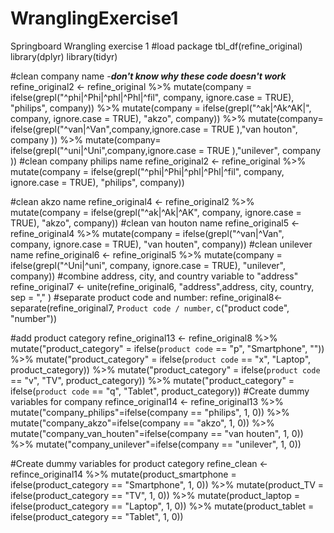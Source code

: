 # WranglingExercise1
Springboard Wrangling exercise 1
#load package
tbl_df(refine_original)
library(dplyr)
library(tidyr)

#clean company name -***don't know why these code doesn't work***
refine_original2 <- refine_original %>% mutate(company = ifelse(grepl("^phi|^Phi|^phl|^Phl|^fil", company, ignore.case = TRUE), "philips", company)) %>% 
 mutate(company = ifelse(grepl("^ak|^Ak^AK|", company, ignore.case = TRUE), "akzo", company)) %>% 
mutate(company= ifelse(grepl("^van|^Van",company,ignore.case = TRUE ),"van houton", company )) %>% 
mutate(company= ifelse(grepl("^uni|^Uni",company,ignore.case = TRUE ),"unilever", company ))
#clean company philips name
refine_original2 <- refine_original %>% mutate(company = ifelse(grepl("^phi|^Phi|^phl|^Phl|^fil", company, ignore.case = TRUE), "philips", company))

#clean akzo name
refine_original4 <- refine_original2 %>% mutate(company = ifelse(grepl("^ak|^Ak|^AK", company, ignore.case = TRUE), "akzo", company))
#clean van houton name
refine_original5 <- refine_original4 %>% mutate(company = ifelse(grepl("^van|^Van", company, ignore.case = TRUE), "van houten", company))
#clean unilever name
refine_original6 <- refine_original5 %>% mutate(company = ifelse(grepl("^Uni|^uni", company, ignore.case = TRUE), "unilever", company))
#combine address, city, and country variable to "address"
refine_original7 <- unite(refine_original6, "address",address, city, country, sep = "," )
#separate product code and number:
refine_original8<- separate(refine_original7, `Product code / number`, c("product code", "number"))

#add product category
refine_original13 <- refine_original8 %>% mutate("product_category" = ifelse(`product code` == "p", "Smartphone", "")) %>%
  mutate("product_category" = ifelse(`product code` == "x", "Laptop", product_category)) %>%
  mutate("product_category" = ifelse(`product code` == "v", "TV", product_category)) %>%
  mutate("product_category" = ifelse(`product code` == "q", "Tablet", product_category))
#Create dummy variables for company
refince_original14 <- refine_original13 %>% mutate("company_philips"=ifelse(company == "philips", 1, 0)) %>% 
mutate("company_akzo"=ifelse(company == "akzo", 1, 0)) %>% 
mutate("company_van_houten"=ifelse(company == "van houten", 1, 0)) %>% 
mutate("company_unilever"=ifelse(company == "unilever", 1, 0))

#Create dummy variables for product category
refine_clean <- refince_original14 %>% mutate(product_smartphone = ifelse(product_category == "Smartphone", 1, 0)) %>%
mutate(product_TV = ifelse(product_category == "TV", 1, 0)) %>%
mutate(product_laptop = ifelse(product_category == "Laptop", 1, 0)) %>%
mutate(product_tablet = ifelse(product_category == "Tablet", 1, 0))
